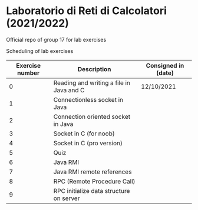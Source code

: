 # Laboratorio di Reti di Calcolatori (2021/2022)
Official repo of group 17 for lab exercises

Scheduling of lab exercises

Exercise number | Description | Consigned in (date) 
----------------|-------------|--------------------
0 | Reading and writing a file in Java and C | 12/10/2021
1 | Connectionless socket in Java |
2 | Connection oriented socket in Java |
3 | Socket in C (for noob) |
4 | Socket in C (pro version) |
5 | Quiz |
6 | Java RMI |
7 | Java RMI remote references |
8 | RPC (Remote Procedure Call) |
9 | RPC initialize data structure on server |
